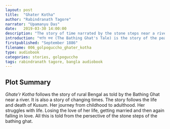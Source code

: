 ```yaml
---
layout: post
title:  "Ghater Kotha"
author: "Rabindranath Tagore"
narrator: "Upamanyu Das"
date:   2019-03-30 14:00:00
description: "The story of time narrated by the stone steps near a river"
introduction: "ঘাটের কথা (The Bathing Ghat's Tale) is the story of the peaceful lilt of life in rural Bengal shattered by emotional tragedy as told by the broken steps of a landing stage."
firstpublished: "September 1886"
filename: 006_golpoguccho_ghater_kotha
type: audiobook
categories: stories, golpoguccho
tags: rabindranath tagore, bangla audiobook
---
```


Plot Summary
------------

*Ghate'r Kotha* follows the story of rural Bengal as told by the Bathing Ghat near a river. It is also a story of changing times. The story follows the life and death of Kusum. Her journey from childhood to adulthood. Her struggles with life. Losing the love of her life, getting married and then again falling in love. All this is told from the persective of the stone steps of the bathing ghat.

[jekyll]:      http://jekyllrb.com
[jekyll-gh]:   https://github.com/jekyll/jekyll
[jekyll-help]: https://github.com/jekyll/jekyll-help
